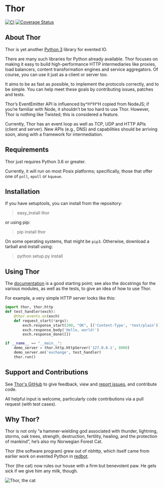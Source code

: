 # Thor

[![CI](https://github.com/mnot/thor/actions/workflows/ci.yml/badge.svg)](https://github.com/mnot/thor/actions/workflows/ci.yml)
[![Coverage Status](https://coveralls.io/repos/mnot/thor/badge.svg)](https://coveralls.io/r/mnot/thor)

## About Thor

Thor is yet another [Python 3](https://python.org/) library for evented IO.

There are many such libraries for Python already available. Thor focuses on making it easy to build
high-performance HTTP intermediaries like proxies, load balancers, content transformation engines
and service aggregators. Of course, you can use it just as a client or server too.

It aims to be as fast as possible, to implement the protocols correctly, and to be simple. You can
help meet these goals by contributing issues, patches and tests.

Thor’s EventEmitter API is influenced by^H^H^H copied from NodeJS; if you’re familiar with Node, it
shouldn’t be too hard to use Thor. However, Thor is nothing like Twisted; this is considered a
feature.

Currently, Thor has an event loop as well as TCP, UDP and HTTP APIs (client and server). New APIs
(e.g., DNS) and capabilities should be arriving soon, along with a framework for intermediation.

## Requirements

Thor just requires Python 3.6 or greater.

Currently, it will run on most Posix platforms; specifically, those that offer one of `poll`,
`epoll` or `kqueue`.

## Installation

If you have setuptools, you can install from the repository:

> easy\_install thor

or using pip:

> pip install thor

On some operating systems, that might be `pip3`. Otherwise, download a tarball and install using:

> python setup.py install

## Using Thor

The [documentation](https://github.com/mnot/thor/tree/master/doc) is a good starting point; see
also the docstrings for the various modules, as well as the tests, to give an idea of how to use
Thor.

For example, a very simple HTTP server looks like this:

```python
import thor, thor.http
def test_handler(exch):
    @thor.events.on(exch)
    def request_start(*args):
        exch.response_start(200, "OK", [('Content-Type', 'text/plain')])
        exch.response_body('Hello, world!')
        exch.response_done([])

if __name__ == "__main__":
    demo_server = thor.http.HttpServer('127.0.0.1', 8000)
    demo_server.on('exchange', test_handler)
    thor.run()
```

## Support and Contributions

See [Thor's GitHub](http://github.com/mnot/thor/) to give feedback, view and [report
issues](https://github.com/mnot/thor/issues), and contribute code.

All helpful input is welcome, particularly code contributions via a pull request (with test cases).

## Why Thor?

Thor is not only “a hammer-wielding god associated with thunder, lightning, storms, oak trees,
strength, destruction, fertility, healing, and the protection of mankind”, he’s also my Norwegian
Forest Cat.

Thor (the software program) grew out of nbhttp, which itself came from earlier work on evented
Python in [redbot](http://redbot.org/).

Thor (the cat) now rules our house with a firm but benevolent paw. He gets sick if we give him any
milk, though.

![Thor, the cat](https://www.mnot.net/lib/thor.jpg)
